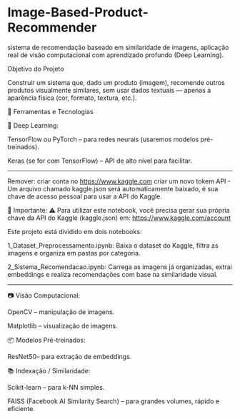 # Image-Based-Product-Recommender

sistema de recomendação baseado em similaridade de imagens, aplicação real de visão computacional
com aprendizado profundo (Deep Learning).

Objetivo do Projeto

Construir um sistema que, dado um produto (imagem), recomende outros produtos visualmente similares, sem usar dados textuais — apenas a aparência física (cor, formato, textura, etc.).

🧰 Ferramentas e Tecnologias

🧠 Deep Learning:

TensorFlow ou PyTorch – para redes neurais (usaremos modelos pré-treinados).

Keras (se for com TensorFlow) – API de alto nível para facilitar.

---
Remover:
criar conta no https://www.kaggle.com
criar um novo tokem API - Um arquivo chamado kaggle.json será automaticamente baixado, é sua chave de acesso pessoal para usar a API do Kaggle.

📌 Importante:
⚠️ Para utilizar este notebook, você precisa gerar sua própria chave da API do Kaggle (kaggle.json) em: https://www.kaggle.com/account


Este projeto está dividido em dois notebooks:

1_Dataset_Preprocessamento.ipynb: Baixa o dataset do Kaggle, filtra as imagens e organiza em pastas por categoria.

2_Sistema_Recomendacao.ipynb: Carrega as imagens já organizadas, extrai embeddings e realiza recomendações com base na similaridade visual.

---

📷 Visão Computacional:

OpenCV – manipulação de imagens.

Matplotlib – visualização de imagens.

📦 Modelos Pré-treinados:

ResNet50– para extração de embeddings.

📚 Indexação / Similaridade:

Scikit-learn – para k-NN simples.

FAISS (Facebook AI Similarity Search) – para grandes volumes, rápido e eficiente.
